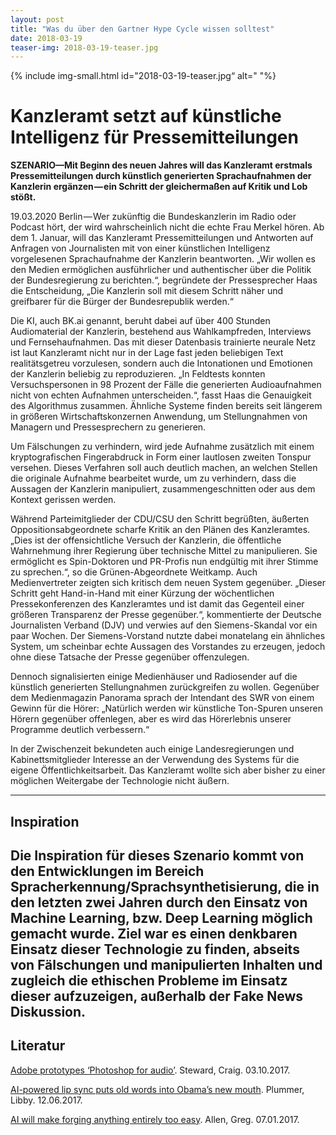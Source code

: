 ```yaml
---
layout: post
title: "Was du über den Gartner Hype Cycle wissen solltest"
date: 2018-03-19
teaser-img: 2018-03-19-teaser.jpg
---
```


{% include img-small.html id="2018-03-19-teaser.jpg“ alt=" "%}

# Kanzleramt setzt auf künstliche Intelligenz für Pressemitteilungen

**SZENARIO—Mit Beginn des neuen Jahres will das Kanzleramt erstmals Pressemitteilungen durch künstlich generierten Sprachaufnahmen der Kanzlerin ergänzen — ein Schritt der gleichermaßen auf Kritik und Lob stößt.**

19.03.2020 Berlin — Wer zukünftig die Bundeskanzlerin im Radio oder Podcast hört, der wird wahrscheinlich nicht die echte Frau Merkel hören. Ab dem 1. Januar, will das Kanzleramt Pressemitteilungen und Antworten auf Anfragen von Journalisten mit von einer künstlichen Intelligenz vorgelesenen Sprachaufnahme der Kanzlerin beantworten. „Wir wollen es den Medien ermöglichen ausführlicher und authentischer über die Politik der Bundesregierung zu berichten.“, begründete der Pressesprecher Haas die Entscheidung, „Die Kanzlerin soll mit diesem Schritt näher und greifbarer für die Bürger der Bundesrepublik werden.“

Die KI, auch BK.ai genannt, beruht dabei auf über 400 Stunden Audiomaterial der Kanzlerin, bestehend aus Wahlkampfreden, Interviews und Fernsehaufnahmen. Das mit dieser Datenbasis trainierte neurale Netz ist laut Kanzleramt nicht nur in der Lage fast jeden beliebigen Text realitätsgetreu vorzulesen, sondern auch die Intonationen und Emotionen der Kanzlerin beliebig zu reproduzieren. „In Feldtests konnten Versuchspersonen in 98 Prozent der Fälle die generierten Audioaufnahmen nicht von echten Aufnahmen unterscheiden.“, fasst Haas die Genauigkeit des Algorithmus zusammen. Ähnliche Systeme finden bereits seit längerem in größeren Wirtschaftskonzernen Anwendung, um Stellungnahmen von Managern und Pressesprechern zu generieren.

Um Fälschungen zu verhindern, wird jede Aufnahme zusätzlich mit einem kryptografischen Fingerabdruck in Form einer lautlosen zweiten Tonspur versehen. Dieses Verfahren soll auch deutlich machen, an welchen Stellen die originale Aufnahme bearbeitet wurde, um zu verhindern, dass die Aussagen der Kanzlerin manipuliert, zusammengeschnitten oder aus dem Kontext gerissen werden.

Während Parteimitglieder der CDU/CSU den Schritt begrüßten, äußerten Oppositionsabgeordnete scharfe Kritik an den Plänen des Kanzleramtes. „Dies ist der offensichtliche Versuch der Kanzlerin, die öffentliche Wahrnehmung ihrer Regierung über technische Mittel zu manipulieren. Sie ermöglicht es Spin-Doktoren und PR-Profis nun endgültig mit ihrer Stimme zu sprechen.“, so die Grünen-Abgeordnete Weitkamp. Auch Medienvertreter zeigten sich kritisch dem neuen System gegenüber. „Dieser Schritt geht Hand-in-Hand mit einer Kürzung der wöchentlichen Pressekonferenzen des Kanzleramtes und ist damit das Gegenteil einer größeren Transparenz der Presse gegenüber.“, kommentierte der Deutsche Journalisten Verband (DJV) und verwies auf den Siemens-Skandal vor ein paar Wochen. Der Siemens-Vorstand nutzte dabei monatelang ein ähnliches System, um scheinbar echte Aussagen des Vorstandes zu erzeugen, jedoch ohne diese Tatsache der Presse gegenüber offenzulegen.

Dennoch signalisierten einige Medienhäuser und Radiosender auf die künstlich generierten Stellungnahmen zurückgreifen zu wollen. Gegenüber dem Medienmagazin Panorama sprach der Intendant des SWR von einem Gewinn für die Hörer: „Natürlich werden wir künstliche Ton-Spuren unseren Hörern gegenüber offenlegen, aber es wird das Hörerlebnis unserer Programme deutlich verbessern.“

In der Zwischenzeit bekundeten auch einige Landesregierungen und Kabinettsmitglieder Interesse an der Verwendung des Systems für die eigene Öffentlichkeitsarbeit. Das Kanzleramt wollte sich aber bisher zu einer möglichen Weitergabe der Technologie nicht äußern.

---- 
## Inspiration

Die Inspiration für dieses Szenario kommt von den Entwicklungen im Bereich Spracherkennung/Sprachsynthetisierung, die in den letzten zwei Jahren durch den Einsatz von Machine Learning, bzw. Deep Learning möglich gemacht wurde. Ziel war es einen denkbaren Einsatz dieser Technologie zu finden, abseits von Fälschungen und manipulierten Inhalten und zugleich die ethischen Probleme im Einsatz dieser aufzuzeigen, außerhalb der Fake News Diskussion.
---- 
## Literatur

[Adobe prototypes ‘Photoshop for audio’][1]. Steward, Craig. 03.10.2017.

[AI-powered lip sync puts old words into Obama’s new mouth][2]. Plummer, Libby. 12.06.2017.

[AI will make forging anything entirely too easy][3]. Allen, Greg. 07.01.2017.

[1]:	http://www.creativebloq.com/news/adobe-prototypes-photoshop-for-audio
[2]:	https://www.wired.co.uk/article/ai-lip-sync-barack-obama
[3]:	https://www.wired.com/story/ai-will-make-forging-anything-entirely-too-easy/